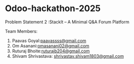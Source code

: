 # Odoo-hackathon-2025

Problem Statement 2 :StackIt – A Minimal Q&A Forum Platform

Team Members: 
1. Paavas Goyal:paavassss@gmail.com
2. Om Asanani:omasanani02@gmail.com
3. Ruturaj Bhoite:ruturajb204@gmail.com
4. Shivam Shrivastava: shrivastav.shivam1803@gmail.com
